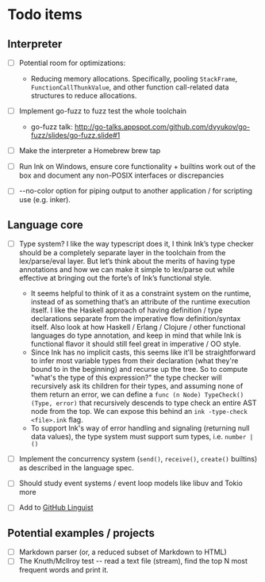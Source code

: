 # Todo items


## Interpreter

- [ ] Potential room for optimizations:
    - Reducing memory allocations. Specifically, pooling `StackFrame`, `FunctionCallThunkValue`, and other function call-related data structures to reduce allocations.
- [ ] Implement go-fuzz to fuzz test the whole toolchain
    - go-fuzz talk: http://go-talks.appspot.com/github.com/dvyukov/go-fuzz/slides/go-fuzz.slide#1
- [ ] Make the interpreter a Homebrew brew tap
- [ ] Run Ink on Windows, ensure core functionality + builtins work out of the box and document any non-POSIX interfaces or discrepancies
- [ ] --no-color option for piping output to another application / for scripting use (e.g. inker).


## Language core

- [ ] Type system? I like the way typescript does it, I think Ink’s type checker should be a completely separate layer in the toolchain from the lex/parse/eval layer. But let’s think about the merits of having type annotations and how we can make it simple to lex/parse out while effective at bringing out the forte’s of Ink’s functional style.
    - It seems helpful to think of it as a constraint system on the runtime, instead of as something that’s an attribute of the runtime execution itself. I like the Haskell approach of having definition / type declarations separate from the imperative flow definition/syntax itself. Also look at how Haskell / Erlang / Clojure / other functional languages do type annotation, and keep in mind that while Ink is functional flavor it should still feel great in imperative / OO style.
    - Since Ink has no implicit casts, this seems like it'll be straightforward to infer most variable types from their declaration (what they're bound to in the beginning) and recurse up the tree. So to compute "what's the type of this expression?" the type checker will recursively ask its children for their types, and assuming none of them return an error, we can define a `func (n Node) TypeCheck() (Type, error)` that recursively descends to type check an entire AST node from the top. We can expose this behind an `ink -type-check <file>.ink` flag.
    - To support Ink's way of error handling and signaling (returning null data values), the type system must support sum types, i.e. `number | ()`
- [ ] Implement the concurrency system (`send()`, `receive()`, `create()` builtins) as described in the language spec.
- [ ] Should study event systems / event loop models like libuv and Tokio more
- [ ] Add to [GitHub Linguist](https://github.com/github/linguist)


## Potential examples / projects

- [ ] Markdown parser (or, a reduced subset of Markdown to HTML)
- [ ] The Knuth/McIlroy test -- read a text file (stream), find the top N most frequent words and print it.
